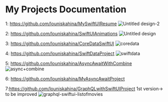 # My Projects Documentation


1: https://github.com/louniskahina/MySwiftUIResume
![Untitled design-2](https://github.com/user-attachments/assets/b43fc50c-f5aa-48b7-97fe-4d25a2b30011)


2: https://github.com/louniskahina/SwiftUIAnimations
![Untitled design](https://github.com/user-attachments/assets/4b6a98c1-a138-4559-95e0-9debb269da24)

3: https://github.com/louniskahina/CoreDataSwiftUI
![coredata](https://github.com/user-attachments/assets/8e9aca84-5292-4c55-bc82-5d39daf93772)

4: https://github.com/louniskahina/SwiftDataProject
![swiftdata](https://github.com/user-attachments/assets/1c02c75c-f05f-447b-a234-5e927f70e28a)


5: https://github.com/louniskahina/AsyncAwaitWithCombine
![async+combine](https://github.com/user-attachments/assets/6ac320da-9ab6-4876-bb03-dd375b518a60)

6: https://github.com/louniskahina/MyAsyncAwaitProject


7:https://github.com/louniskahina/GraphQLwithSwiftUIProject
1st version-> to be improved
![graphql-swiftui-listofmovies](https://github.com/user-attachments/assets/2b904d43-ee0b-424e-9e57-b12b3b9fb3e3)



